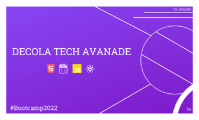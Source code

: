 ![MasterHead](https://github.com/TeoNogueira/Decola-Tech-BootCamp/blob/master/GIFS/DECOLA%20TECH%20AVANADE.gif)